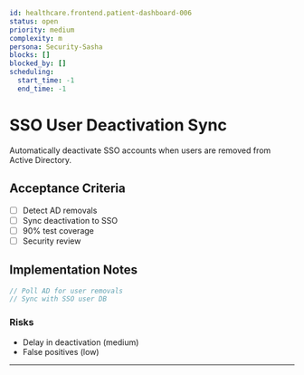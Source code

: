 
```yaml
id: healthcare.frontend.patient-dashboard-006
status: open
priority: medium
complexity: m
persona: Security-Sasha
blocks: []
blocked_by: []
scheduling:
  start_time: -1
  end_time: -1
```


# SSO User Deactivation Sync

Automatically deactivate SSO accounts when users are removed from Active Directory.

## Acceptance Criteria

- [ ] Detect AD removals
- [ ] Sync deactivation to SSO
- [ ] 90% test coverage
- [ ] Security review

## Implementation Notes

```javascript
// Poll AD for user removals
// Sync with SSO user DB
```

### Risks

- Delay in deactivation (medium)
- False positives (low)

---

[Security-Sasha]: ./personas/security-sasha.md
[patient-dashboard-008]: ./tickets/healthcare.frontend.patient-dashboard-008.md
